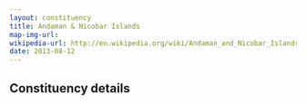 ```yaml
---
layout: constituency
title: Andaman & Nicobar Islands
map-img-url:
wikipedia-url: http://en.wikipedia.org/wiki/Andaman_and_Nicobar_Islands_(Lok_Sabha_constituency)
date: 2013-08-12
---
```

## Constituency details
